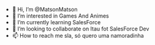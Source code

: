 - 👋 Hi, I’m @MatsonMatson
- 👀 I’m interested in Games And Animes 
- 🌱 I’m currently learning SalesForce
- 💞️ I’m looking to collaborate on Itau fot SalesForce Dev
- 📫 How to reach me sla, só quero uma namoradinha 

<!---
MatsonMatson/MatsonMatson is a ✨ special ✨ repository because its `README.md` (this file) appears on your GitHub profile.
You can click the Preview link to take a look at your changes.
--->
